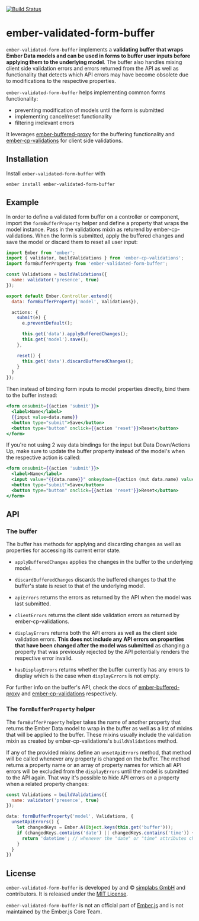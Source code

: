[![Build Status](https://travis-ci.org/simplabs/ember-validated-form-buffer.svg?branch=master)](https://travis-ci.org/simplabs/ember-validated-form-buffer)

# ember-validated-form-buffer

`ember-validated-form-buffer` implements a __validating buffer that wraps Ember
Data models and can be used in forms to buffer user inputs before applying them
to the underlying model__. The buffer also handles mixing client side
validation errors and errors returned from the API as well as functionality
that detects which API errors may have become obsolete due to modifications to
the respective properties.

`ember-validated-form-buffer` helps implementing common forms functionality:

* preventing modification of models until the form is submitted
* implementing cancel/reset functionality
* filtering irrelevant errors

It leverages
[ember-buffered-proxy](https://github.com/yapplabs/ember-buffered-proxy) for
the buffering functionality and 
[ember-cp-validations](https://github.com/offirgolan/ember-cp-validations) for
client side validations.

## Installation

Install `ember-validated-form-buffer` with

`ember install ember-validated-form-buffer`

## Example

In order to define a validated form buffer on a controller or component, import
the `formBufferProperty` helper and define a property that wraps the model
instance. Pass in the validations mixin as returend by ember-cp-validations.
When the form is submitted, apply the buffered changes and save the model or
discard them to reset all user input:

```js
import Ember from 'ember';
import { validator, buildValidations } from 'ember-cp-validations';
import formBufferProperty from 'ember-validated-form-buffer';

const Validations = buildValidations({
  name: validator('presence', true)
});

export default Ember.Controller.extend({
  data: formBufferProperty('model', Validations}),

  actions: {
    submit(e) {
      e.preventDefault();

      this.get('data').applyBufferedChanges();
      this.get('model').save();
    },

    reset() {
      this.get('data').discardBufferedChanges();
    }
  }
});
```

Then instead of binding form inputs to model properties directly, bind them to
the buffer instead:

```hbs
<form onsubmit={{action 'submit'}}>
  <label>Name</label>
  {{input value=data.name}}
  <button type="submit">Save</button>
  <button type="button" onclick={{action 'reset'}}>Reset</button>
</form>
```

If you're not using 2 way data bindings for the input but Data Down/Actions Up,
make sure to update the buffer property instead of the model's when the
respective action is called:

```hbs
<form onsubmit={{action 'submit'}}>
  <label>Name</label>
  <input value="{{data.name}}" onkeydown={{action (mut data.name) value='currentTarget.value'}}/>
  <button type="submit">Save</button>
  <button type="button" onclick={{action 'reset'}}>Reset</button>
</form>
```

## API

### The buffer

The buffer has methods for applying and discarding changes as well as
properties for accessing its current error state.

* `applyBufferedChanges` applies the changes in the buffer to the underlying
  model.
* `discardBufferedChanges` discards the buffered changes to that the buffer's
  state is reset to that of the underlying model.

* `apiErrors` returns the errors as returned by the API when the model was last
  submitted.
* `clientErrors` returns the client side validation errors as returned by
  ember-cp-validations.
* `displayErrors` returns both the API errors as well as the client side
  validation errors. __This does not include any API errors on properties that
  have been changed after the model was submitted__ as changing a property that
  was previously rejected by the API potentially renders the respective error
  invalid.
* `hasDisplayErrors` returns whether the buffer currently has any errors to
  display which is the case when `displayErrors` is not empty.

For further info on the buffer's API, check the docs of [ember-buffered-proxy](https://github.com/yapplabs/ember-buffered-proxy)
and
[ember-cp-validations](https://github.com/offirgolan/ember-cp-validations)
respectively.

### The `formBufferProperty` helper

The `formBufferProperty` helper takes the name of another property that returns
the Ember Data model to wrap in the buffer as well as a list of mixins that
will be applied to the buffer. These mixins usually include the validation
mixin as created by ember-cp-validations's `buildValidations` method.

If any of the provided mixins define an `unsetApiErrors` method, that method
will be called whenever any property is changed on the buffer. The method
returns a property name or an array of property names for which all API errors
will be excluded from the `displayErrors` until the model is submitted to the
API again. That way it's possible to hide API errors on a property when a
related property changes:

```js
const Validations = buildValidations({
  name: validator('presence', true)
});

data: formBufferProperty('model', Validations, {
  unsetApiErrors() {
    let changedKeys = Ember.A(Object.keys(this.get('buffer')));
    if (changedKeys.contains('date') || changedKeys.contains('time')) {
      return 'datetime'; // whenever the "date" or "time" attributes change, also hide errors on the virtual "datetime" property
    }
  }
})
```

## License

`ember-validated-form-buffer` is developed by and &copy;
[simplabs GmbH](http://simplabs.com) and contributors. It is released under the
[MIT License](https://github.com/simplabs/ember-simple-auth/blob/master/LICENSE).

`ember-validated-form-buffer` is not an official part of
[Ember.js](http://emberjs.com) and is not maintained by the Ember.js Core Team.